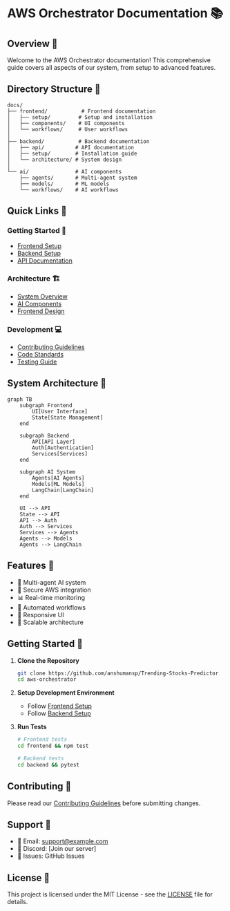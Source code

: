 # AWS Orchestrator Documentation 📚

## Overview 🌟

Welcome to the AWS Orchestrator documentation! This comprehensive guide covers all aspects of our system, from setup to advanced features.

## Directory Structure 📂

```
docs/
├── frontend/           # Frontend documentation
│   ├── setup/         # Setup and installation
│   ├── components/    # UI components
│   └── workflows/     # User workflows
│
├── backend/           # Backend documentation
│   ├── api/          # API documentation
│   ├── setup/        # Installation guide
│   └── architecture/ # System design
│
└── ai/               # AI components
    ├── agents/       # Multi-agent system
    ├── models/       # ML models
    └── workflows/    # AI workflows
```

## Quick Links 🔗

### Getting Started 🚀
- [Frontend Setup](./frontend/setup/README.md)
- [Backend Setup](./backend/setup/README.md)
- [API Documentation](./backend/api/README.md)

### Architecture 🏗️
- [System Overview](./backend/architecture/README.md)
- [AI Components](./ai/README.md)
- [Frontend Design](./frontend/components/README.md)

### Development 💻
- [Contributing Guidelines](./CONTRIBUTING.md)
- [Code Standards](./CODE_STANDARDS.md)
- [Testing Guide](./TESTING.md)

## System Architecture 🔄

```mermaid
graph TB
    subgraph Frontend
        UI[User Interface]
        State[State Management]
    end
    
    subgraph Backend
        API[API Layer]
        Auth[Authentication]
        Services[Services]
    end
    
    subgraph AI System
        Agents[AI Agents]
        Models[ML Models]
        LangChain[LangChain]
    end
    
    UI --> API
    State --> API
    API --> Auth
    Auth --> Services
    Services --> Agents
    Agents --> Models
    Agents --> LangChain
```

## Features 🎯

- 🤖 Multi-agent AI system
- 🔐 Secure AWS integration
- 📊 Real-time monitoring
- 🔄 Automated workflows
- 📱 Responsive UI
- 🚀 Scalable architecture

## Getting Started 🏁

1. **Clone the Repository**
   ```bash
   git clone https://github.com/anshumansp/Trending-Stocks-Predictor
   cd aws-orchestrator
   ```

2. **Setup Development Environment**
   - Follow [Frontend Setup](./frontend/setup/README.md)
   - Follow [Backend Setup](./backend/setup/README.md)

3. **Run Tests**
   ```bash
   # Frontend tests
   cd frontend && npm test
   
   # Backend tests
   cd backend && pytest
   ```

## Contributing 🤝

Please read our [Contributing Guidelines](./CONTRIBUTING.md) before submitting changes.

## Support 💬

- 📧 Email: support@example.com
- 💬 Discord: [Join our server]
- 📝 Issues: GitHub Issues

## License 📄

This project is licensed under the MIT License - see the [LICENSE](./LICENSE) file for details.
